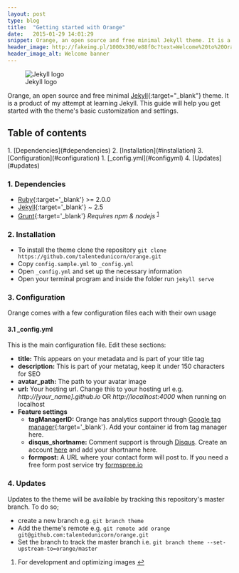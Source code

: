 ```yaml
---
layout: post
type: blog
title:  "Getting started with Orange"
date:   2015-01-29 14:01:29
snippet: Orange, an open source and free minimal Jekyll theme. It is a product of my attempt at learning Jekyll. This guide will help you get started with the theme’s basic customization and settings.
header_image: http://fakeimg.pl/1000x300/e88f0c?text=Welcome%20to%20Orange&font:lobster
header_image_alt: Welcome banner
---
```

<figure class="image-figure">
	<img src="http://jekyllrb.com/img/logo-2x.png" alt="Jekyll logo">
	<figcaption>Jekyll logo</figcaption>
</figure>

Orange, an open source and free minimal [Jekyll](http://jekyllrb.com){:target="_blank"} theme. It is a product of my attempt at learning Jekyll. This guide will help you get started with the theme's basic customization and settings.

<h2 class="t-underline">Table of contents</h2>
1. [Dependencies](#dependencies)
2. [Installation](#installation)
3. [Configuration](#configuration)
    1. [_config.yml](#configyml)
4. [Updates](#updates)

### 1. Dependencies
* [Ruby](https://www.ruby-lang.org/en/){:target='_blank'} >= 2.0.0
* [Jekyll](http://jekyllrb.com){:target='_blank'} ~ 2.5
* [Grunt](http://gruntjs.com/getting-started){:target='_blank'} *Requires npm & nodejs* <sup><a id="fn-1-ret" href="#fn-1">1</a></sup>

### 2. Installation 
* To install the theme clone the repository
`git clone https://github.com/talentedunicorn/orange.git`
* Copy `config.sample.yml` to `_config.yml`
* Open `_config.yml` and set up the necessary information
* Open your terminal program and inside the folder run `jekyll serve`

### 3. Configuration
Orange comes with a few configuration files each with their own usage

#### 3.1 _config.yml
This is the main configuration file. Edit these sections: 

* __title:__ This appears on your metadata and is part of your title tag
* __description:__ This is part of your metatag, keep it under 150 characters for SEO
* __avatar_path:__ The path to your avatar image
* __url:__ Your hosting url. Change this to your hosting url e.g. *http://[your_name].github.io* OR *http://localhost:4000* when running on localhost
* __Feature settings__
	* __tagManagerID:__ Orange has analytics support through [Google tag manager](http://www.google.com/tagmanager){:target='_blank'}. Add your container id from tag manager here.
	* __disqus_shortname:__ Comment support is through [Disqus](http://disqus.com). Create an account [here](https://disqus.com/admin/signup/?utm_source=New-Site) and add your shortname here. 
	* __formpost:__ A URL where your contact form will post to. If you need a free form post service try [formspree.io](http://formspree.io)

### 4. Updates
Updates to the theme will be available by tracking this repository's master branch. To do so;

* create a new branch e.g. `git branch theme` 
* Add the theme's remote e.g. `git remote add orange git@github.com:talentedunicorn/orange.git`
* Set the branch to track the master branch i.e. `git branch theme --set-upstream-to=orange/master`

<ol class="footnotes">
<li id="fn-1">For development and optimizing images <a href="#fn-1-ret">&#8617;</a></li>
</ol>
